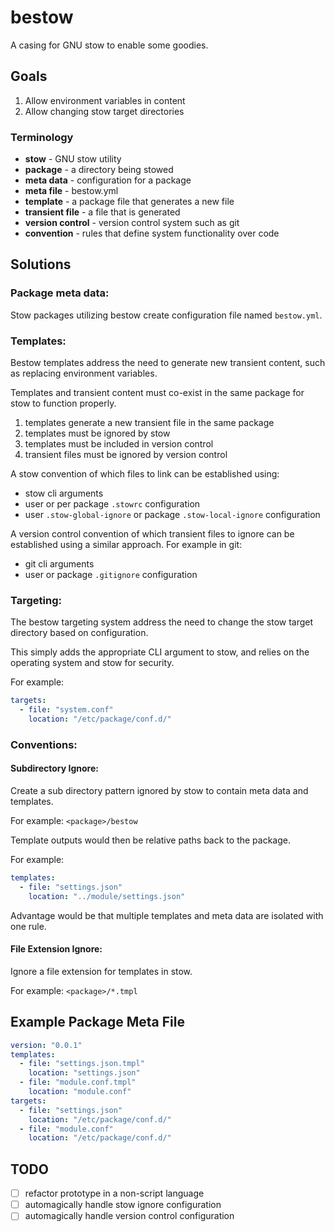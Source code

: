 # bestow

A casing for GNU stow to enable some goodies.

## Goals

1. Allow environment variables in content
2. Allow changing stow target directories

### Terminology

- **stow** - GNU stow utility
- **package** - a directory being stowed
- **meta data** - configuration for a package
- **meta file** - bestow.yml
- **template** - a package file that generates a new file
- **transient file** - a file that is generated
- **version control** - version control system such as git
- **convention** - rules that define system functionality over code

## Solutions

### Package meta data:

Stow packages utilizing bestow create configuration file named `bestow.yml`.

### Templates:

Bestow templates address the need to generate new transient content, such as replacing environment variables.

Templates and transient content must co-exist in the same package for stow to function properly.

1. templates generate a new transient file in the same package
2. templates must be ignored by stow
3. templates must be included in version control
4. transient files must be ignored by version control

A stow convention of which files to link can be established using:

- stow cli arguments
- user or per package `.stowrc` configuration
- user `.stow-global-ignore` or package `.stow-local-ignore` configuration


A version control convention of which transient files to ignore can be established using a similar approach.  For example in git:

- git cli arguments
- user or package `.gitignore` configuration


### Targeting:

The bestow targeting system address the need to change the stow target directory based on configuration.

This simply adds the appropriate CLI argument to stow, and relies on the operating system and stow for security.

For example:

```yaml
targets:
  - file: "system.conf"
    location: "/etc/package/conf.d/"
```

### Conventions:

#### Subdirectory Ignore:

Create a sub directory pattern ignored by stow to contain meta data and templates.

For example: `<package>/bestow`

Template outputs would then be relative paths back to the package. 

For example:

```yaml
templates:
  - file: "settings.json"
    location: "../module/settings.json"
```

Advantage would be that multiple templates and meta data are isolated with one rule.

#### File Extension Ignore:

Ignore a file extension for templates in stow.

For example: `<package>/*.tmpl`

## Example Package Meta File

```yaml
version: "0.0.1"
templates:
  - file: "settings.json.tmpl"
    location: "settings.json"
  - file: "module.conf.tmpl"
    location: "module.conf"
targets:
  - file: "settings.json"
    location: "/etc/package/conf.d/"
  - file: "module.conf"
    location: "/etc/package/conf.d/"
```

## TODO

- [ ] refactor prototype in a non-script language
- [ ] automagically handle stow ignore configuration
- [ ] automagically handle version control configuration
